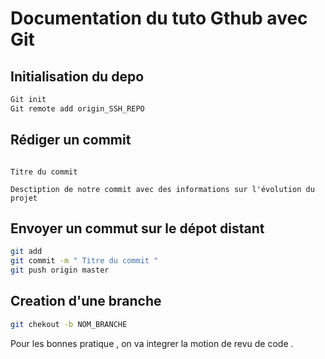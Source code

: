 # Documentation du tuto Gthub avec Git

## Initialisation du depo

```Bash
Git init
Git remote add origin_SSH_REPO
```

## Rédiger un commit

```

Titre du commit

Desctiption de notre commit avec des informations sur l'évolution du projet

```

## Envoyer un commut sur le dépot distant

```Bash
git add
git commit -m " Titre du commit "
git push origin master
```

## Creation d'une branche

```Bash
git chekout -b NOM_BRANCHE


```

Pour les bonnes pratique , on va integrer la motion de revu de code .
